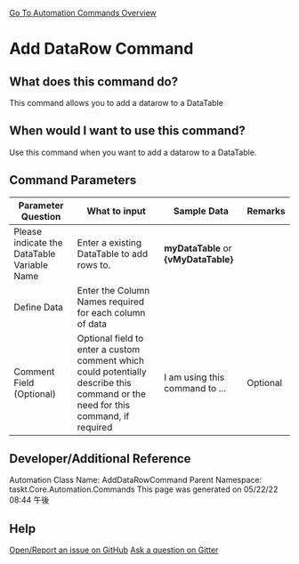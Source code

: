 <!--TITLE: Add DataRow Command -->
<!-- SUBTITLE: a command in the DataTable Commands group. -->
[Go To Automation Commands Overview](/automation-commands.md)


# Add DataRow Command


## What does this command do?
This command allows you to add a datarow to a DataTable


## When would I want to use this command?
Use this command when you want to add a datarow to a DataTable.


## Command Parameters
| Parameter Question   	| What to input  	|  Sample Data 	| Remarks  	|
| ---                    | ---               | ---           | ---       |
|Please indicate the DataTable Variable Name|Enter a existing DataTable to add rows to.|**myDataTable** or **{vMyDataTable}**||
|Define Data|Enter the Column Names required for each column of data|||
|Comment Field (Optional)|Optional field to enter a custom comment which could potentially describe this command or the need for this command, if required|I am using this command to ...|Optional|








## Developer/Additional Reference
Automation Class Name: AddDataRowCommand
Parent Namespace: taskt.Core.Automation.Commands
This page was generated on 05/22/22 08:44 午後


## Help
[Open/Report an issue on GitHub](https://github.com/saucepleez/taskt/issues/new)
[Ask a question on Gitter](https://gitter.im/taskt-rpa/Lobby)
